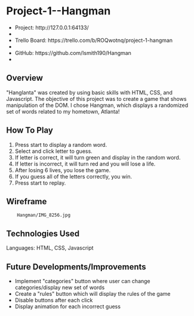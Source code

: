 # Project-1--Hangman

<ul>
<li>Project: http://127.0.0.1:64133/<li>
<li>Trello Board: https://trello.com/b/ROQwotnq/project-1-hangman<li>
<li>GitHub: https://github.com/lsmith190/Hangman<li>
</ul>

## Overview
"Hanglanta" was created by using basic skills with HTML, CSS, and Javascript. The objective of this project was to create a game that shows manipulation of the DOM. I chose Hangman, which displays a randomized set of words related to my hometown, Atlanta! 

## How To Play
1. Press start to display a random word.
2. Select and click letter to guess. 
3. If letter is correct, it will turn green and display in the random word.
4. If letter is incorrect, it will turn red and you will lose a life.
5. After losing 6 lives, you lose the game.
6. If you guess all of the letters correctly, you win.
7. Press start to replay. 

## Wireframe
        Hangman/IMG_8256.jpg

## Technologies Used
Languages: HTML, CSS, Javascript

## Future Developments/Improvements
<ul>
<li>Implement "categories" button where user can change categories/display new set of words</li>
<li>Create a "rules" button which will display the rules of the game</li>
<li>Disable buttons after each click</li>
<li>Display animation for each incorrect guess</li>
</ul>
      
